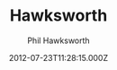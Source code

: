 ---
title: Hawksworth
github: https://github.com/philhawksworth/hawksworx.com
demo: https://www.hawksworx.com/
author: Phil Hawksworth
ssg:
  - Eleventy
cms:
  - Markdown
date: 2012-07-23T11:28:15.000Z
description: My hawksworx.com blog site, powered by Eleventy and Netlify
draft: true
publish_date: '2012-07-23T11:28:15Z'
update_date: '2022-10-05T13:34:24Z'
github_star: 109
github_fork: 41
---